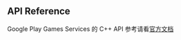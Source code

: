 ## API Reference

Google Play Games Services 的 C++ API 参考请看[官方文档](https://developers.google.com/games/services/cpp/api/annotated)

